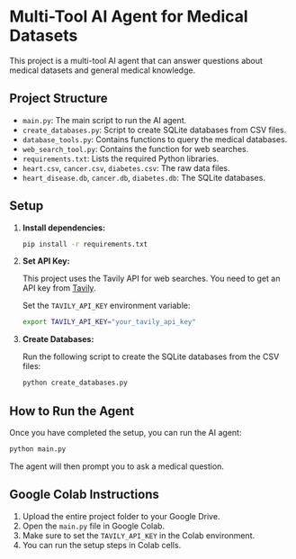 
# Multi-Tool AI Agent for Medical Datasets

This project is a multi-tool AI agent that can answer questions about medical datasets and general medical knowledge.

## Project Structure

- `main.py`: The main script to run the AI agent.
- `create_databases.py`: Script to create SQLite databases from CSV files.
- `database_tools.py`: Contains functions to query the medical databases.
- `web_search_tool.py`: Contains the function for web searches.
- `requirements.txt`: Lists the required Python libraries.
- `heart.csv`, `cancer.csv`, `diabetes.csv`: The raw data files.
- `heart_disease.db`, `cancer.db`, `diabetes.db`: The SQLite databases.

## Setup

1. **Install dependencies:**

   ```bash
   pip install -r requirements.txt
   ```

2. **Set API Key:**

   This project uses the Tavily API for web searches. You need to get an API key from [Tavily](https://app.tavily.com/).

   Set the `TAVILY_API_KEY` environment variable:

   ```bash
   export TAVILY_API_KEY="your_tavily_api_key"
   ```

3. **Create Databases:**

   Run the following script to create the SQLite databases from the CSV files:

   ```bash
   python create_databases.py
   ```

## How to Run the Agent

Once you have completed the setup, you can run the AI agent:

```bash
python main.py
```

The agent will then prompt you to ask a medical question.

## Google Colab Instructions

1. Upload the entire project folder to your Google Drive.
2. Open the `main.py` file in Google Colab.
3. Make sure to set the `TAVILY_API_KEY` in the Colab environment.
4. You can run the setup steps in Colab cells.
